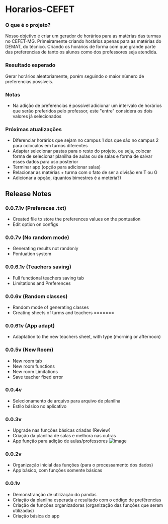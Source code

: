 ﻿# Horarios-CEFET

### O que é o projeto?

Nosso objetivo é criar um gerador de horários para as matérias das turmas no CEFET-MG. Primeiramente criando horários apenas para as matérias do DEMAT, do técnico. Criando os horários de forma com que grande parte das preferencias de tanto os alunos como dos professores seja atendida.

### Resultado esperado

Gerar horários aleatoriamente, porém seguindo o maior número de preferencias possíveis.

### Notas
- Na adição de preferencias é possível adicionar um intervalo de horários que serão preferidos pelo professor, este "entre" considera os
dois valores já selecionados

### Próximas atualizações
- Diferenciar horários que sejam no campus 1 dos que são no campus 2 para colocálos em turnos diferentes
- Adaptar selecionar pastas para o resto do projeto, ou seja, colocar forma de selecionar planilha de aulas ou de salas e forma de salvar esses dados para uso posterior
- Terminar app (opção para adicionar salas)
- Relacionar as matérias + turma com o fato de ser a divisão em T ou G
- Adicionar a opção, (quantos bimestres é a metéria?)

## Release Notes

### 0.0.7.1v (Prefereces .txt)
- Created file to store the preferences values on the pontuation
- Edit option on configs

### 0.0.7v (No random mode)
- Generating results not randonly
- Pontuation system

### 0.0.6.1v (Teachers saving)
- Full functional teachers saving tab
- Limitations and Preferences

### 0.0.6v (Random classes)
- Random mode of generating classes
- Creating sheets of turms and teachers
=======
### 0.0.61v (App adapt)
- Adaptation to the new teachers sheet, with type (morning or afternoon)


### 0.0.5v (New Room)
- New room tab
- New room functions
- New room Limitations
- Save teacher fixed error

### 0.0.4v
- Selecionamento de arquivo para arquivo de planilha
- Estilo básico no aplicativo

### 0.0.3v
- Upgrade nas funções básicas criadas (Review)
- Criação da planilha de salas e melhora nas outras
- App função para adição de aulas/professores
![image](https://user-images.githubusercontent.com/62257920/138364396-9e40b620-c60b-4cac-99a5-ef3c660c2297.png)

### 0.0.2v
- Organização inicial das funções (para o processamento dos dados)
- App básico, com funções somente básicas

### 0.0.1v
- Demonstranção de utilização do pandas
- Criação da planilha esperada e resultado com o código de prefêrencias
- Criação de funções organizadoras (organização das funções que seram utilizadas)
- Criação básica do app
